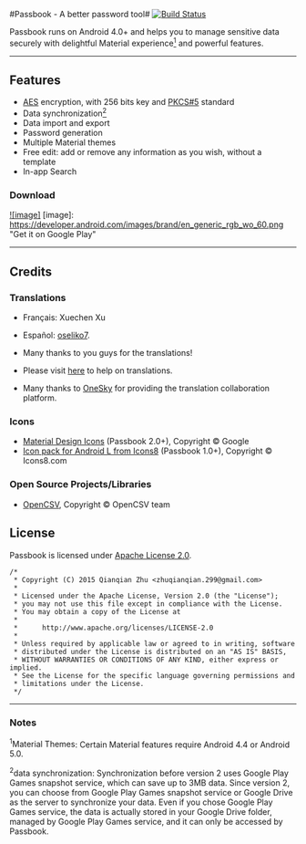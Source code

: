 #Passbook - A better password tool#
[![Build Status][travis-image]][travis-url]

Passbook runs on Android 4.0+  and helps you to manage sensitive data securely with delightful Material experience[<sup>1</sup>](#note1) and powerful features.

---

## Features

* [AES](http://en.wikipedia.org/wiki/Advanced_Encryption_Standard) encryption, with 256 bits key and [PKCS#5](http://en.wikipedia.org/wiki/PBKDF2) standard
* Data synchronization[<sup>2</sup>](#note2)
* Data import and export
* Password generation
* Multiple Material themes
* Free edit: add or remove any information as you wish, without a template
* In-app Search

### Download

[![image]](https://play.google.com/store/apps/details?id=com.z299studio.pbfree)
[image]: https://developer.android.com/images/brand/en_generic_rgb_wo_60.png "Get it on Google Play"

---

## Credits

### Translations

* Français: Xuechen Xu
* Español: [oseliko7](https://github.com/joseliko7).
* Many thanks to you guys for the translations!

* Please visit [here](https://299studio.oneskyapp.com/collaboration/project?id=39783) to help on translations.
* Many thanks to [OneSky](http://www.oneskyapp.com) for providing the translation collaboration platform.

### Icons

* [Material Design Icons](https://github.com/google/material-design-icons) (Passbook 2.0+), Copyright © Google
* [Icon pack for Android L from Icons8](http://icons8.com/android-L/) (Passbook 1.0+), Copyright © Icons8.com

### Open Source Projects/Libraries

* [OpenCSV](http://opencsv.sourceforge.net), Copyright © OpenCSV team

## License

Passbook is licensed under [Apache License 2.0](LICENSE).

    /*
     * Copyright (C) 2015 Qianqian Zhu <zhuqianqian.299@gmail.com>
     *
     * Licensed under the Apache License, Version 2.0 (the "License");
     * you may not use this file except in compliance with the License.
     * You may obtain a copy of the License at
     *
     *      http://www.apache.org/licenses/LICENSE-2.0
     *
     * Unless required by applicable law or agreed to in writing, software
     * distributed under the License is distributed on an "AS IS" BASIS,
     * WITHOUT WARRANTIES OR CONDITIONS OF ANY KIND, either express or implied.
     * See the License for the specific language governing permissions and
     * limitations under the License.
     */
---

### Notes

<a name="note1" id="md_anchor"><sup>1</sup>Material Themes</a>: Certain Material features require Android 4.4 or Android 5.0.

<a name="note2" id="md_anchor"><sup>2</sup>data synchronization</a>: Synchronization before version 2 uses Google Play Games snapshot service, which can save up to 3MB data. Since version 2, you can choose from Google Play Games snapshot service or Google Drive as the server to synchronize your data. Even if you chose Google Play Games service, the data is actually stored in your Google Drive folder, managed by Google Play Games service, and it can only be accessed by Passbook.

[travis-url]: https://travis-ci.org/zhuqianqian/Passbook 
[travis-image]: https://travis-ci.org/zhuqianqian/Passbook.svg?branch=master
